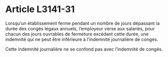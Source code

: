 # Article L3141-31

Lorsqu’un établissement ferme pendant un nombre de jours dépassant la durée des congés légaux annuels, l’employeur verse aux salariés, pour chacun des jours ouvrables de fermeture excédant cette durée, une indemnité qui ne peut être inférieure à l’indemnité journalière de congés.

Cette indemnité journalière ne se confond pas avec l’indemnité de congés.
